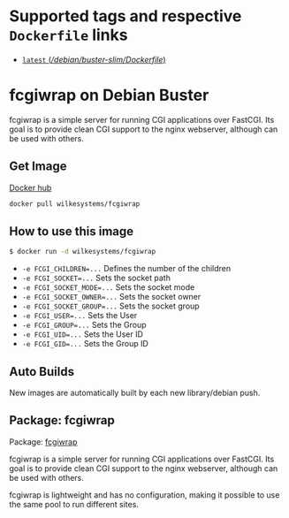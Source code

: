 # Supported tags and respective `Dockerfile` links

-	[`latest` (*/debian/buster-slim/Dockerfile*)](https://github.com/wilkesystems/docker-fcgwrap/blob/master/debian/buster-slim/Dockerfile)

# fcgiwrap on Debian Buster
fcgiwrap is a simple server for running CGI applications over FastCGI. Its goal 
is to provide clean CGI support to the nginx webserver, although can be used with others.

## Get Image
[Docker hub](https://hub.docker.com/r/wilkesystems/fcgiwrap)

```bash
docker pull wilkesystems/fcgiwrap
```

## How to use this image

```bash
$ docker run -d wilkesystems/fcgiwrap
```

- `-e FCGI_CHILDREN=...` Defines the number of the children
- `-e FCGI_SOCKET=...` Sets the socket path
- `-e FCGI_SOCKET_MODE=...` Sets the socket mode
- `-e FCGI_SOCKET_OWNER=...` Sets the socket owner
- `-e FCGI_SOCKET_GROUP=...` Sets the socket group
- `-e FCGI_USER=...` Sets the User
- `-e FCGI_GROUP=...` Sets the Group
- `-e FCGI_UID=...` Sets the User ID
- `-e FCGI_GID=...` Sets the Group ID

## Auto Builds
New images are automatically built by each new library/debian push.

## Package: fcgiwrap
Package: [fcgiwrap](https://packages.debian.org/stretch/fcgiwrap)

fcgiwrap is a simple server for running CGI applications over FastCGI. Its goal is to provide clean CGI support to the nginx webserver, although can be used with others. 

fcgiwrap is lightweight and has no configuration, making it possible to use the same pool to run different sites.
